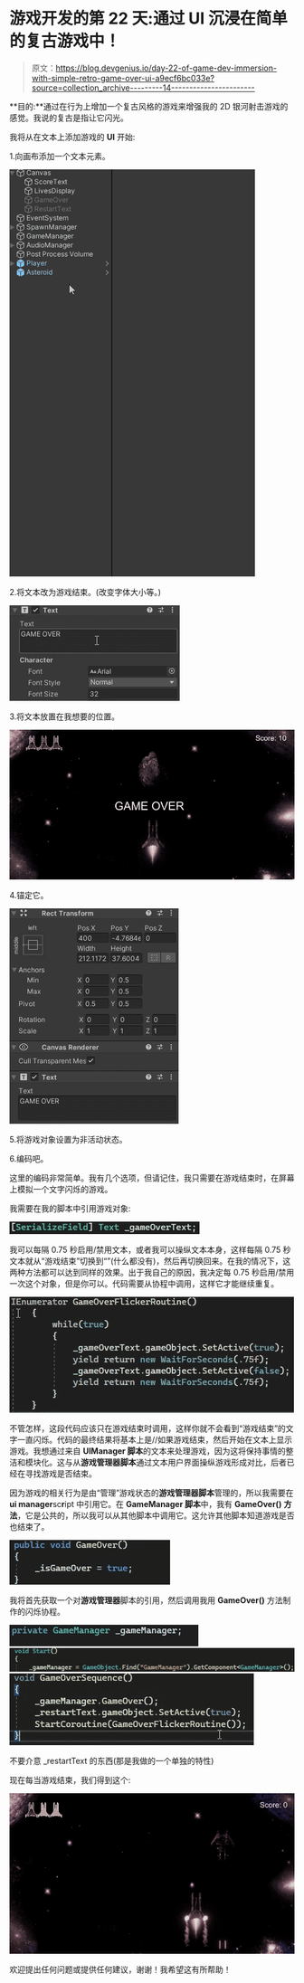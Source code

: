 # 游戏开发的第 22 天:通过 UI 沉浸在简单的复古游戏中！

> 原文：<https://blog.devgenius.io/day-22-of-game-dev-immersion-with-simple-retro-game-over-ui-a9ecf6bc033e?source=collection_archive---------14----------------------->

**目的:**通过在行为上增加一个复古风格的游戏来增强我的 2D 银河射击游戏的感觉。我说的复古是指让它闪光。

我将从在文本上添加游戏的 **UI** 开始:

1.向画布添加一个文本元素。

![](img/af328be15404fed62aa858aee0f7ced1.png)

2.将文本改为游戏结束。(改变字体大小等。)

![](img/21b6d6a85486c804ed53dac4d11af37e.png)

3.将文本放置在我想要的位置。

![](img/d94b813673121dd17afb4d6a5087f2b9.png)

4.锚定它。

![](img/8afc715559c5943ff1a38236151dda4a.png)

5.将游戏对象设置为非活动状态。

6.编码吧。

这里的编码非常简单。我有几个选项，但请记住，我只需要在游戏结束时，在屏幕上模拟一个文字闪烁的游戏。

我需要在我的脚本中引用游戏对象:

![](img/ec7216838dd7b9ddeaab8958851bfe01.png)

我可以每隔 0.75 秒启用/禁用文本，或者我可以操纵文本本身，这样每隔 0.75 秒文本就从“游戏结束”切换到“”(什么都没有)，然后再切换回来。在我的情况下，这两种方法都可以达到同样的效果。出于我自己的原因，我决定每 0.75 秒启用/禁用一次这个对象，但是你可以。代码需要从协程中调用，这样它才能继续重复。

![](img/214d82216c9b3dca1b1f3fd3965fca51.png)

不管怎样，这段代码应该只在游戏结束时调用，这样你就不会看到“游戏结束”的文字一直闪烁。代码的最终结果将基本上是//如果游戏结束，然后开始在文本上显示游戏。我想通过来自 **UIManager 脚本**的文本来处理游戏，因为这将保持事情的整洁和模块化。这与从**游戏管理器脚本**通过文本用户界面操纵游戏形成对比，后者已经在寻找游戏是否结束。

因为游戏的相关行为是由“管理”游戏状态的**游戏管理器脚本**管理的，所以我需要在**ui manager**sc**r**ipt 中引用它。在 **GameManager 脚本**中，我有 **GameOver()** **方法**，它是公共的，所以我可以从其他脚本中调用它。这允许其他脚本知道游戏是否也结束了。

![](img/b635f743df246efa909a3fdc46e19a82.png)

我将首先获取一个对**游戏管理器**脚本的引用，然后调用我用 **GameOver()** 方法制作的闪烁协程。

![](img/459e5abe77efb80f31b479a99fd7df11.png)![](img/429db4956eba1c1296cb346e5ea751a6.png)![](img/1eec84af11c77d26087c85a294324d82.png)

不要介意 _restartText 的东西(那是我做的一个单独的特性)

现在每当游戏结束，我们得到这个:

![](img/9d3b8e0726e8e352050ca24722d94c55.png)

欢迎提出任何问题或提供任何建议，谢谢！我希望这有所帮助！